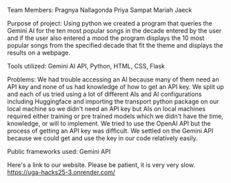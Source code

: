 Team Members:
Pragnya Nallagonda
Priya Sampat
Mariah Jaeck

Purpose of project: Using python we created a program that queries the Gemini AI for the ten most popular songs in the decade entered by the user and if the user also entered a mood the program displays the 10 most popular songs from the specified decade that fit the theme and displays the results on a webpage.

Tools utilized: Gemini AI API, Python, HTML, CSS, Flask

Problems: We had trouble accessing an AI because many of them need an API key and none of us had knowledge of how to get an API key. We split up and each of us tried using a lot of different AIs and AI configurations including Huggingface and importing the transport python package on our local machine so we didn't need an API key but AIs on local machines required either training or pre trained models which we didn't have the time, knowledge, or will to implement. We tried to use the OpenAI API but the process of getting an API key was difficult. We settled on the Gemini API because we could get and use the key in our code relatively easily.

Public frameworks used: Gemini API

Here's a link to our website. Please be patient, it is very very slow. 
https://uga-hacks25-3.onrender.com/

